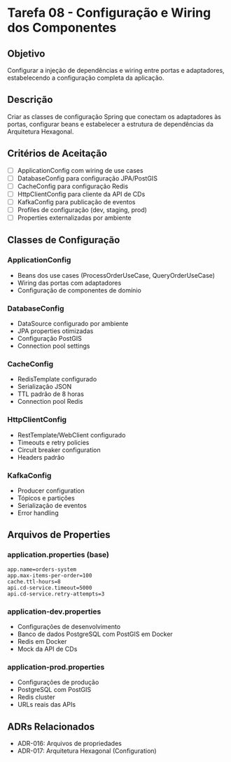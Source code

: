 # Tarefa 08 - Configuração e Wiring dos Componentes

## Objetivo

Configurar a injeção de dependências e wiring entre portas e adaptadores, estabelecendo a configuração completa da aplicação.

## Descrição

Criar as classes de configuração Spring que conectam os adaptadores às portas, configurar beans e estabelecer a estrutura de dependências da Arquitetura Hexagonal.

## Critérios de Aceitação

- [ ] ApplicationConfig com wiring de use cases
- [ ] DatabaseConfig para configuração JPA/PostGIS
- [ ] CacheConfig para configuração Redis
- [ ] HttpClientConfig para cliente da API de CDs
- [ ] KafkaConfig para publicação de eventos
- [ ] Profiles de configuração (dev, staging, prod)
- [ ] Properties externalizadas por ambiente

## Classes de Configuração

### ApplicationConfig

- Beans dos use cases (ProcessOrderUseCase, QueryOrderUseCase)
- Wiring das portas com adaptadores
- Configuração de componentes de domínio

### DatabaseConfig

- DataSource configurado por ambiente
- JPA properties otimizadas
- Configuração PostGIS
- Connection pool settings

### CacheConfig

- RedisTemplate configurado
- Serialização JSON
- TTL padrão de 8 horas
- Connection pool Redis

### HttpClientConfig

- RestTemplate/WebClient configurado
- Timeouts e retry policies
- Circuit breaker configuration
- Headers padrão

### KafkaConfig

- Producer configuration
- Tópicos e partições
- Serialização de eventos
- Error handling

## Arquivos de Properties

### application.properties (base)

```properties
app.name=orders-system
app.max-items-per-order=100
cache.ttl-hours=8
api.cd-service.timeout=5000
api.cd-service.retry-attempts=3
```

### application-dev.properties

- Configurações de desenvolvimento
- Banco de dados PostgreSQL com PostGIS em Docker
- Redis em Docker
- Mock da API de CDs

### application-prod.properties

- Configurações de produção
- PostgreSQL com PostGIS
- Redis cluster
- URLs reais das APIs

## ADRs Relacionados

- ADR-016: Arquivos de propriedades
- ADR-017: Arquitetura Hexagonal (Configuration)
